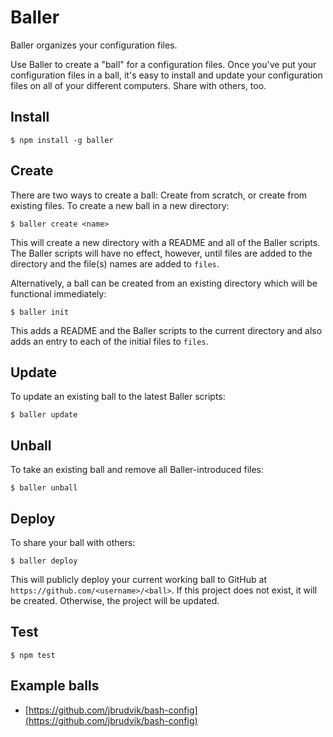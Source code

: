 # Baller

Baller organizes your configuration files.

Use Baller to create a "ball" for a configuration files. Once you've put your configuration files in a ball, it's easy to install and update your configuration files on all of your different computers. Share with others, too.


## Install

    $ npm install -g baller


## Create

There are two ways to create a ball: Create from scratch, or create from existing files. To create a new ball in a new directory:

    $ baller create <name>

This will create a new directory with a README and all of the Baller scripts. The Baller scripts will have no effect, however, until files are added to the directory and the file(s) names are added to `files`.

Alternatively, a ball can be created from an existing directory which will be functional immediately:

    $ baller init

This adds a README and the Baller scripts to the current directory and also adds an entry to each of the initial files to `files`.


## Update

To update an existing ball to the latest Baller scripts:

    $ baller update


## Unball

To take an existing ball and remove all Baller-introduced files:

    $ baller unball


## Deploy

To share your ball with others:

    $ baller deploy

This will publicly deploy your current working ball to GitHub at `https://github.com/<username>/<ball>`. If this project does not exist, it will be created. Otherwise, the project will be updated.


## Test

    $ npm test


## Example balls

- [https://github.com/jbrudvik/bash-config](https://github.com/jbrudvik/bash-config)
